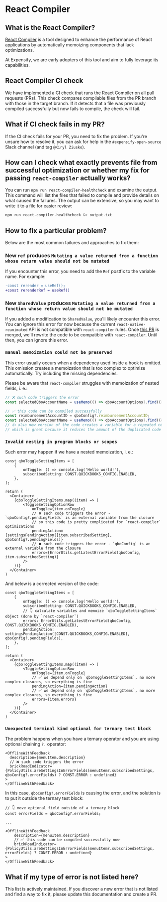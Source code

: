 # React Compiler

## What is the React Compiler?

[React Compiler](https://react.dev/learn/react-compiler) is a tool designed to enhance the performance of React applications by automatically memoizing components that lack optimizations.

At Expensify, we are early adopters of this tool and aim to fully leverage its capabilities.

## React Compiler CI check

We have implemented a CI check that runs the React Compiler on all pull requests (PRs). This check compares compilable files from the PR branch with those in the target branch. If it detects that a file was previously compiled successfully but now fails to compile, the check will fail.

## What if CI check fails in my PR?

If the CI check fails for your PR, you need to fix the problem. If you're unsure how to resolve it, you can ask for help in the `#expensify-open-source` Slack channel (and tag `@Kiryl Ziusko`).

## How can I check what exactly prevents file from successful optimization or whether my fix for passing `react-compiler` actually works?

You can run `npm run react-compiler-healthcheck` and examine the output. This command will list the files that failed to compile and provide details on what caused the failures. The output can be extensive, so you may want to write it to a file for easier review:

```bash
npm run react-compiler-healthcheck &> output.txt
```

## How to fix a particular problem?

Below are the most common failures and approaches to fix them:

### New `ref` produces `Mutating a value returned from a function whose return value should not be mutated`

If you encounter this error, you need to add the `Ref` postfix to the variable name. For example:

```diff
-const rerender = useRef();
+const rerenderRef = useRef()
```

### New `SharedValue` produces `Mutating a value returned from a function whose return value should not be mutated`

If you added a modification to `SharedValue`, you'll likely encounter this error. You can ignore this error for now because the current `react-native-reanimated` API is not compatible with `react-compiler` rules. Once [this PR](https://github.com/software-mansion/react-native-reanimated/pull/6312) is merged, we'll rewrite the code to be compatible with `react-compiler`. Until then, you can ignore this error.

### `manual memoization could not be preserved`

This error usually occurs when a dependency used inside a hook is omitted. This omission creates a memoization that is too complex to optimize automatically. Try including the missing dependencies.

Please be aware that `react-compiler` struggles with memoization of nested fields, i. e.:

```ts
// ❌ such code triggers the error
const selectedQboAccountName = useMemo(() => qboAccountOptions?.find(({id}) => id === qboConfig?.reimbursementAccountID)?.name, [qboAccountOptions, qboConfig?.reimbursementAccountID]);

// ✅ this code can be compiled successfully
const reimbursementAccountID = qboConfig?.reimbursementAccountID;
const selectedQboAccountName = useMemo(() => qboAccountOptions?.find(({id}) => id === reimbursementAccountID)?.name, [qboAccountOptions, reimbursementAccountID]);
// 👍 also new version of the code creates a variable for a repeated code
// which is great because it reduces the amount of the duplicated code
```

### `Invalid nesting in program blocks or scopes`

Such error may happen if we have a nested memoization, i. e.:

```tsx
const qboToggleSettingItems = [
    {
        onToggle: () => console.log('Hello world!'),
        subscribedSetting: CONST.QUICKBOOKS_CONFIG.ENABLED,
    },
];

return (
  <Container>
    {qboToggleSettingItems.map((item) => (
        <ToggleSettingOptionRow
            onToggle={item.onToggle}
            // ❌ such code triggers the error - `qboConfig?.pendingFields` is an external variable from the closure
            // so this code is pretty complicated for `react-compiler` optimizations 
            pendingAction={settingsPendingAction([item.subscribedSetting], qboConfig?.pendingFields)}
            // ❌ such code triggers the error - `qboConfig` is an external variable from the closure
            errors={ErrorUtils.getLatestErrorField(qboConfig, item.subscribedSetting)}
        />
    ))}
  </Container>
)
```

And below is a corrected version of the code:

```tsx
const qboToggleSettingItems = [
    {
        onToggle: () => console.log('Hello world!'),
        subscribedSetting: CONST.QUICKBOOKS_CONFIG.ENABLED,
        // 👇 calculate variables and memoize `qboToggleSettingItems` object (done by `react-compiler`)
        errors: ErrorUtils.getLatestErrorField(qboConfig, CONST.QUICKBOOKS_CONFIG.ENABLED),
        pendingAction: settingsPendingAction([CONST.QUICKBOOKS_CONFIG.ENABLED], qboConfig?.pendingFields),
    },
];

return (
  <Container>
    {qboToggleSettingItems.map((item) => (
        <ToggleSettingOptionRow
            onToggle={item.onToggle}
            // ✅ we depend only on `qboToggleSettingItems`, no more complex closures, so everything is fine
            pendingAction={item.pendingAction}
            // ✅ we depend only on `qboToggleSettingItems`, no more complex closures, so everything is fine
            errors={item.errors}
        />
    ))}
  </Container>
)
```

### `Unexpected terminal kind optional for ternary test block`

The problem happens when you have a ternary operator and you are using optional chaining `?.` operator:

```tsx
<OfflineWithFeedback
  description={menuItem.description}
  // ❌ such code triggers the error
  brickRoadIndicator={PolicyUtils.areSettingsInErrorFields(menuItem?.subscribedSettings, qboConfig?.errorFields) ? CONST.ERROR : undefined}
>
</OfflineWithFeedback>
```

In this case, `qboConfig?.errorFields` is causing the error, and the solution is to put it outside the ternary test block:

```tsx
// 👇 move optional field outside of a ternary block
const errorFields = qboConfig?.errorFields;

...

<OfflineWithFeedback
    description={menuItem.description}
    // ✅ this code can be compiled successfully now
    brickRoadIndicator={PolicyUtils.areSettingsInErrorFields(menuItem?.subscribedSettings, errorFields) ? CONST.ERROR : undefined}
>
</OfflineWithFeedback>
```

## What if my type of error is not listed here?

This list is actively maintained. If you discover a new error that is not listed and find a way to fix it, please update this documentation and create a PR.

